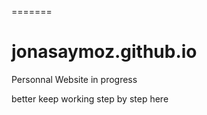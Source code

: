 
=======
# jonasaymoz.github.io
Personnal Website in progress

better keep working step by step here

